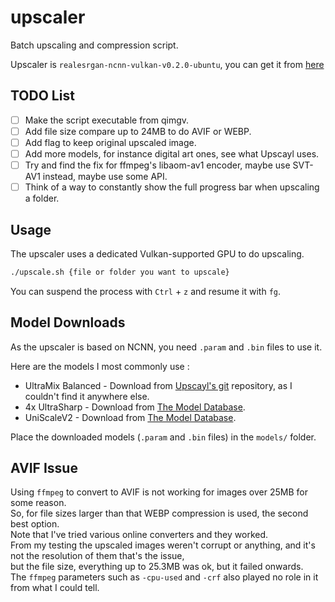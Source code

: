 # upscaler
Batch upscaling and compression script.

Upscaler is `realesrgan-ncnn-vulkan-v0.2.0-ubuntu`, you can get it from [here](https://github.com/xinntao/Real-ESRGAN-ncnn-vulkan].)

## TODO List

- [ ] Make the script executable from qimgv. 
- [ ] Add file size compare up to 24MB to do AVIF or WEBP.
- [ ] Add flag to keep original upscaled image. 
- [ ] Add more models, for instance digital art ones, see what Upscayl uses. 
- [ ] Try and find the fix for ffmpeg's libaom-av1 encoder, maybe use SVT-AV1 instead, maybe use some API. 
- [ ] Think of a way to constantly show the full progress bar when upscaling a folder.

## Usage

The upscaler uses a dedicated Vulkan-supported GPU to do upscaling. 

```bash
./upscale.sh {file or folder you want to upscale}
```

You can suspend the process with `Ctrl` + `z` and resume it with `fg`.

## Model Downloads

As the upscaler is based on NCNN, you need `.param` and `.bin` files to use it.

Here are the models I most commonly use :
- UltraMix Balanced - Download from [Upscayl's git](https://github.com/upscayl/upscayl/tree/main/resources/models) repository, as I couldn't find it anywhere else.
- 4x UltraSharp - Download from [The Model Database](https://upscale.wiki/wiki/Model_Database).
- UniScaleV2 - Download from [The Model Database](https://upscale.wiki/wiki/Model_Database).

Place the downloaded models (`.param` and `.bin` files) in the `models/` folder.

## AVIF Issue

Using `ffmpeg` to convert to AVIF is not working for images over 25MB for some reason.\
So, for file sizes larger than that WEBP compression is used, the second best option.\
Note that I've tried various online converters and they worked.\
From my testing the upscaled images weren't corrupt or anything, and it's not the resolution of them that's the issue, \
but the file size, everything up to 25.3MB was ok, but it failed onwards.\
The `ffmpeg` parameters such as `-cpu-used` and `-crf` also played no role in it from what I could tell. 
